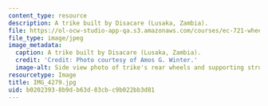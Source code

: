 ```yaml
---
content_type: resource
description: A trike built by Disacare (Lusaka, Zambia).
file: https://ol-ocw-studio-app-qa.s3.amazonaws.com/courses/ec-721-wheelchair-design-in-developing-countries-spring-2009/b02023938b9db63d83cbc9b022bb3d81_IMG_4279.jpg
file_type: image/jpeg
image_metadata:
  caption: A trike built by Disacare (Lusaka, Zambia).
  credit: 'Credit: Photo courtesy of Amos G. Winter.'
  image-alt: Side view photo of trike's rear wheels and supporting structure.
resourcetype: Image
title: IMG_4279.jpg
uid: b0202393-8b9d-b63d-83cb-c9b022bb3d81
---
```

